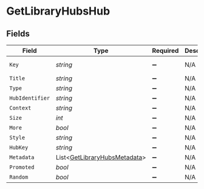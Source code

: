 # GetLibraryHubsHub


## Fields

| Field                                                                           | Type                                                                            | Required                                                                        | Description                                                                     | Example                                                                         |
| ------------------------------------------------------------------------------- | ------------------------------------------------------------------------------- | ------------------------------------------------------------------------------- | ------------------------------------------------------------------------------- | ------------------------------------------------------------------------------- |
| `Key`                                                                           | *string*                                                                        | :heavy_minus_sign:                                                              | N/A                                                                             | /library/sections/1/all?sort=lastViewedAt:desc&unwatched=0&viewOffset=0         |
| `Title`                                                                         | *string*                                                                        | :heavy_minus_sign:                                                              | N/A                                                                             | Recently Played Movies                                                          |
| `Type`                                                                          | *string*                                                                        | :heavy_minus_sign:                                                              | N/A                                                                             | movie                                                                           |
| `HubIdentifier`                                                                 | *string*                                                                        | :heavy_minus_sign:                                                              | N/A                                                                             | movie.recentlyviewed.1                                                          |
| `Context`                                                                       | *string*                                                                        | :heavy_minus_sign:                                                              | N/A                                                                             | hub.movie.recentlyviewed                                                        |
| `Size`                                                                          | *int*                                                                           | :heavy_minus_sign:                                                              | N/A                                                                             | 6                                                                               |
| `More`                                                                          | *bool*                                                                          | :heavy_minus_sign:                                                              | N/A                                                                             | true                                                                            |
| `Style`                                                                         | *string*                                                                        | :heavy_minus_sign:                                                              | N/A                                                                             | shelf                                                                           |
| `HubKey`                                                                        | *string*                                                                        | :heavy_minus_sign:                                                              | N/A                                                                             | /library/metadata/66485,66098,57249,11449,5858,14944                            |
| `Metadata`                                                                      | List<[GetLibraryHubsMetadata](../../Models/Requests/GetLibraryHubsMetadata.md)> | :heavy_minus_sign:                                                              | N/A                                                                             |                                                                                 |
| `Promoted`                                                                      | *bool*                                                                          | :heavy_minus_sign:                                                              | N/A                                                                             | true                                                                            |
| `Random`                                                                        | *bool*                                                                          | :heavy_minus_sign:                                                              | N/A                                                                             | true                                                                            |
